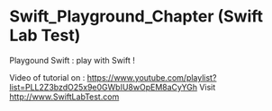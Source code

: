 # Swift_Playground_Chapter (Swift Lab Test)
Playgound Swift : play with Swift !

Video of tutorial on : https://www.youtube.com/playlist?list=PLL2Z3bzdO25x9e0GWbIU8wOpEM8aCyYGh
Visit http://www.SwiftLabTest.com

